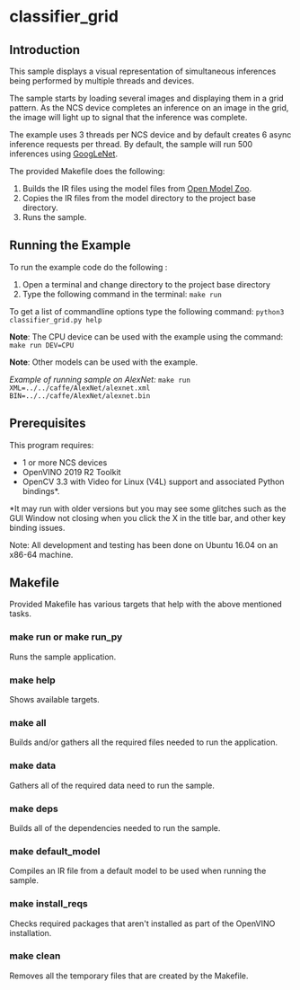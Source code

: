 # classifier_grid
## Introduction
This sample displays a visual representation of simultaneous inferences being performed by multiple threads and devices. 

The sample starts by loading several images and displaying them in a grid pattern. As the NCS device completes an inference on an image in the grid, the image will light up to signal that the inference was complete. 

The example uses 3 threads per NCS device and by default creates 6 async inference requests per thread. By default, the sample will run 500 inferences using [GoogLeNet](https://github.com/BVLC/caffe/tree/master/models/bvlc_googlenet).

The provided Makefile does the following:
1. Builds the IR files using the model files from [Open Model Zoo](https://github.com/opencv/open_model_zoo).
2. Copies the IR files from the model directory to the project base directory.
3. Runs the sample.

## Running the Example
To run the example code do the following :
1. Open a terminal and change directory to the project base directory
2. Type the following command in the terminal: ```make run``` 

To get a list of commandline options type the following command: ```python3 classifier_grid.py help```

**Note**: The CPU device can be used with the example using the command: ```make run DEV=CPU```

**Note**: Other models can be used with the example.  

*Example of running sample on AlexNet:* ```make run XML=../../caffe/AlexNet/alexnet.xml BIN=../../caffe/AlexNet/alexnet.bin```

## Prerequisites
This program requires:
- 1 or more NCS devices
- OpenVINO 2019 R2 Toolkit
- OpenCV 3.3 with Video for Linux (V4L) support and associated Python bindings*.

*It may run with older versions but you may see some glitches such as the GUI Window not closing when you click the X in the title bar, and other key binding issues.

Note: All development and testing has been done on Ubuntu 16.04 on an x86-64 machine.

## Makefile
Provided Makefile has various targets that help with the above mentioned tasks.

### make run or make run_py
Runs the sample application.

### make help
Shows available targets.

### make all
Builds and/or gathers all the required files needed to run the application.

### make data
Gathers all of the required data need to run the sample.

### make deps
Builds all of the dependencies needed to run the sample.

### make default_model
Compiles an IR file from a default model to be used when running the sample.

### make install_reqs
Checks required packages that aren't installed as part of the OpenVINO installation. 
 
### make clean
Removes all the temporary files that are created by the Makefile.
